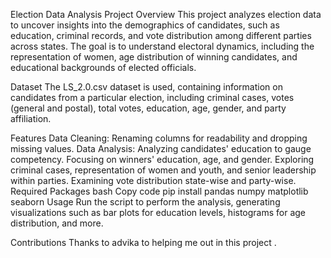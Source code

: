 Election Data Analysis Project
Overview
This project analyzes election data to uncover insights into the demographics of candidates, such as education, criminal records, and vote distribution among different parties across states. The goal is to understand electoral dynamics, including the representation of women, age distribution of winning candidates, and educational backgrounds of elected officials.

Dataset
The LS_2.0.csv dataset is used, containing information on candidates from a particular election, including criminal cases, votes (general and postal), total votes, education, age, gender, and party affiliation.

Features
Data Cleaning: Renaming columns for readability and dropping missing values.
Data Analysis:
Analyzing candidates' education to gauge competency.
Focusing on winners' education, age, and gender.
Exploring criminal cases, representation of women and youth, and senior leadership within parties.
Examining vote distribution state-wise and party-wise.
Required Packages
bash
Copy code
pip install pandas numpy matplotlib seaborn
Usage
Run the script to perform the analysis, generating visualizations such as bar plots for education levels, histograms for age distribution, and more.

Contributions
Thanks to advika to helping me out in this project .
